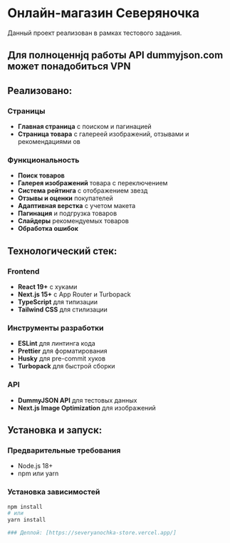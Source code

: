 # Онлайн-магазин Северяночка

Данный проект реализован в рамках тестового задания. 

## Для полноценнjq работы API dummyjson.com может понадобиться VPN

## Реализовано:

### Страницы
- **Главная страница** с поиском и пагинацией
- **Страница товара** с галереей изображений, отзывами и рекомендациями
ов

### Функциональность
- **Поиск товаров** 
- **Галерея изображений** товара с переключением
- **Система рейтинга** с отображением звезд
- **Отзывы и оценки** покупателей
- **Адаптивная верстка** с учетом макета
- **Пагинация** и подгрузка товаров
- **Слайдеры** рекомендуемых товаров
- **Обработка ошибок**

## Технологический стек:

### Frontend
- **React 19+** с хуками
- **Next.js 15+** с App Router и Turbopack
- **TypeScript** для типизации
- **Tailwind CSS** для стилизации

### Инструменты разработки
- **ESLint** для линтинга кода
- **Prettier** для форматирования
- **Husky** для pre-commit хуков
- **Turbopack** для быстрой сборки

### API
- **DummyJSON API** для тестовых данных
- **Next.js Image Optimization** для изображений

## Установка и запуск:

### Предварительные требования
- Node.js 18+ 
- npm или yarn

### Установка зависимостей
```bash
npm install
# или
yarn install

### Деплой: [https://severyanochka-store.vercel.app/]




  




